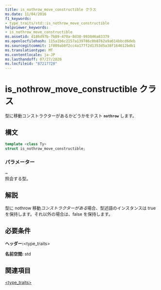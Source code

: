 ```yaml
---
title: is_nothrow_move_constructible クラス
ms.date: 11/04/2016
f1_keywords:
- type_traits/std::is_nothrow_move_constructible
helpviewer_keywords:
- is_nothrow_move_constructible
ms.assetid: d186d97b-7b89-470a-8d30-993046a83379
ms.openlocfilehash: 115a1b6c2157a139786c0b8762a9a614bbcd6deb
ms.sourcegitcommit: 1f009ab0f2cc4a177f2d1353d5a38f164612bdb1
ms.translationtype: MT
ms.contentlocale: ja-JP
ms.lasthandoff: 07/27/2020
ms.locfileid: "87217728"
---
```

# <a name="is_nothrow_move_constructible-class"></a>is_nothrow_move_constructible クラス

型に移動コンストラクターがあるかどうかをテスト **`nothrow`** します。

## <a name="syntax"></a>構文

```cpp
template <class Ty>
struct is_nothrow_move_constructible;
```

### <a name="parameters"></a>パラメーター

*~*\
照会する型。

## <a name="remarks"></a>解説

型に nothrow 移動*コンストラクターがある*場合、型述語のインスタンスは true を保持します。それ以外の場合は、false を保持します。

## <a name="requirements"></a>必要条件

**ヘッダー:**\<type_traits>

**名前空間:** std

## <a name="see-also"></a>関連項目

[<type_traits>](../standard-library/type-traits.md)
